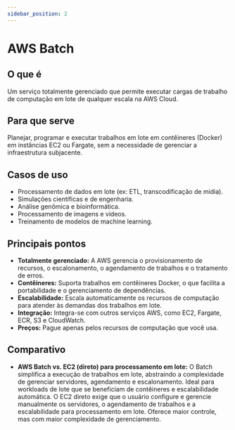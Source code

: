 ```yaml
---
sidebar_position: 2
---
```


# AWS Batch

## O que é
Um serviço totalmente gerenciado que permite executar cargas de trabalho de computação em lote de qualquer escala na AWS Cloud.

## Para que serve
Planejar, programar e executar trabalhos em lote em contêineres (Docker) em instâncias EC2 ou Fargate, sem a necessidade de gerenciar a infraestrutura subjacente.

## Casos de uso
- Processamento de dados em lote (ex: ETL, transcodificação de mídia).
- Simulações científicas e de engenharia.
- Análise genômica e bioinformática.
- Processamento de imagens e vídeos.
- Treinamento de modelos de machine learning.

## Principais pontos
- **Totalmente gerenciado:** A AWS gerencia o provisionamento de recursos, o escalonamento, o agendamento de trabalhos e o tratamento de erros.
- **Contêineres:** Suporta trabalhos em contêineres Docker, o que facilita a portabilidade e o gerenciamento de dependências.
- **Escalabilidade:** Escala automaticamente os recursos de computação para atender às demandas dos trabalhos em lote.
- **Integração:** Integra-se com outros serviços AWS, como EC2, Fargate, ECR, S3 e CloudWatch.
- **Preços:** Pague apenas pelos recursos de computação que você usa.

## Comparativo
- **AWS Batch vs. EC2 (direto) para processamento em lote:** O Batch simplifica a execução de trabalhos em lote, abstraindo a complexidade de gerenciar servidores, agendamento e escalonamento. Ideal para workloads de lote que se beneficiam de contêineres e escalabilidade automática. O EC2 direto exige que o usuário configure e gerencie manualmente os servidores, o agendamento de trabalhos e a escalabilidade para processamento em lote. Oferece maior controle, mas com maior complexidade de gerenciamento. 